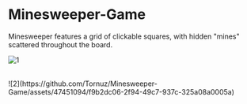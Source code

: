 # Minesweeper-Game
Minesweeper features a grid of clickable squares, with hidden "mines" scattered throughout the board.


![1](https://github.com/Tornuz/Minesweeper-Game/assets/47451094/ceb19c19-3e3c-436f-ad33-a601e6bfc65c)

<br>
![2](https://github.com/Tornuz/Minesweeper-Game/assets/47451094/f9b2dc06-2f94-49c7-937c-325a08a0005a)
